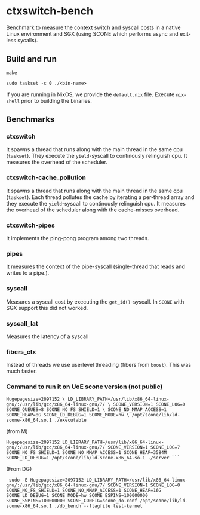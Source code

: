 
# ctxswitch-bench
Benchmark to measure the context switch and syscall costs in a native Linux environment and SGX (using SCONE which performs async and exit-less sycalls).

## Build and run
`make`

`sudo taskset -c 0 ./<bin-name>`

If you are running in NixOS, we provide the `default.nix` file. Execute `nix-shell` prior to building the binaries.


## Benchmarks
### ctxswitch
It spawns a thread that runs along with the main thread in the same cpu (`taskset`). They execute the `yield`-syscall to continously relinguish cpu. It measures the overhead of the scheduler. 

### ctxswitch-cache_pollution
It spawns a thread that runs along with the main thread in the same cpu (`taskset`). Each thread pollutes the cache by iterating a per-thread array and they execute the `yield`-syscall to continously relinguish cpu. It measures the overhead of the scheduler along with the cache-misses overhead.

### ctxswitch-pipes
It implements the ping-pong program among two threads.

### pipes
It measures the context of the pipe-syscall (single-thread that reads and writes to a pipe.).

### syscall
Measures a syscall cost by executing the `get_id()`-syscall. In `SCONE` with SGX support this did not worked.

### syscall_lat
Measures the latency of a syscall

### fibers_ctx
Instead of threads we use userlevel threading (fibers from `boost`). This was much faster.


### Command to run it on UoE scone version (not public)
`
Hugepagesize=2097152 \
        LD_LIBRARY_PATH=/usr/lib/x86_64-linux-gnu/:/usr/lib/gcc/x86_64-linux-gnu/7/ \
        SCONE_VERSION=1 SCONE_LOG=0 SCONE_QUEUES=8 SCONE_NO_FS_SHIELD=1 \
        SCONE_NO_MMAP_ACCESS=1 SCONE_HEAP=8G SCONE_LD_DEBUG=1 SCONE_MODE=hw \
        /opt/scone/lib/ld-scone-x86_64.so.1 ./executable
`

(from M)

`
Hugepagesize=2097152 LD_LIBRARY_PATH=/usr/lib/x86_64-linux-gnu/:/usr/lib/gcc/x86_64-linux-gnu/7/ SCONE_VERSION=1 SCONE_LOG=7 SCONE_NO_FS_SHIELD=1 SCONE_NO_MMAP_ACCESS=1 SCONE_HEAP=3584M SCONE_LD_DEBUG=1 /opt/scone/lib/ld-scone-x86_64.so.1 ./server ```
`

(From DG)

` 
sudo -E Hugepagesize=2097152 LD_LIBRARY_PATH=/usr/lib/x86_64-linux-gnu/:/usr/lib/gcc/x86_64-linux-gnu/7/ SCONE_VERSION=1 SCONE_LOG=0 SCONE_NO_FS_SHIELD=1 SCONE_NO_MMAP_ACCESS=1 SCONE_HEAP=16G SCONE_LD_DEBUG=1 SCONE_MODE=hw SCONE_ESPINS=100000000 SCONE_SSPINS=100000000 SCONE_CONFIG=scone_do.conf /opt/scone/lib/ld-scone-x86_64.so.1 ./db_bench --flagfile test-kernel
`
